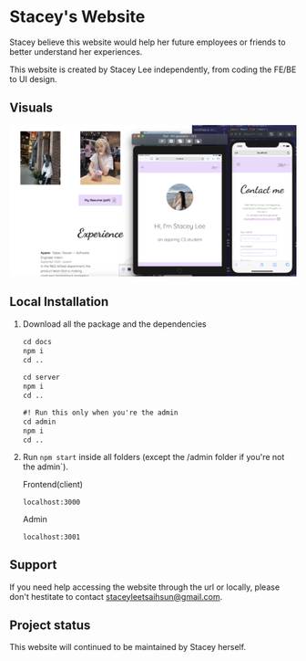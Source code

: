 # Stacey's Website

Stacey believe this website would help her future employees or friends to better understand her experiences. 

This website is created by Stacey Lee independently, from coding the FE/BE to UI design. 

## Visuals

![ App snapsot ](snapshots/cross-device-testing.png) 

## Local Installation

1. Download all the package and the dependencies

    ```
    cd docs
    npm i
    cd ..
    ```

    ```
    cd server
    npm i
    cd ..
    ```
    ```
    #! Run this only when you're the admin
    cd admin
    npm i
    cd ..
    ```

2. Run ```npm start``` inside all folders (except the /admin folder if you're not the admin`).

    Frontend(client)
    ```
    localhost:3000
    ```

    Admin
    ```
    localhost:3001
    ```

## Support

If you need help accessing the website through the url or locally, please don't hestitate to contact [staceyleetsaihsun@gmail.com](mailto:staceyleetsaihsun@gmail.com).

## Project status

This website will continued to be maintained by Stacey herself. 

